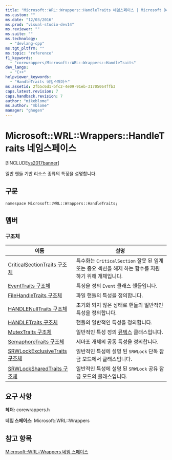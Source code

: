 ```yaml
---
title: "Microsoft::WRL::Wrappers::HandleTraits 네임스페이스 | Microsoft Docs"
ms.custom: ""
ms.date: "12/03/2016"
ms.prod: "visual-studio-dev14"
ms.reviewer: ""
ms.suite: ""
ms.technology: 
  - "devlang-cpp"
ms.tgt_pltfrm: ""
ms.topic: "reference"
f1_keywords: 
  - "corewrappers/Microsoft::WRL::Wrappers::HandleTraits"
dev_langs: 
  - "C++"
helpviewer_keywords: 
  - "HandleTraits 네임스페이스"
ms.assetid: 2fb5c6d1-bfc2-4e09-91eb-31705064ffb3
caps.latest.revision: 7
caps.handback.revision: 7
author: "mikeblome"
ms.author: "mblome"
manager: "ghogen"
---
```

# Microsoft::WRL::Wrappers::HandleTraits 네임스페이스
[!INCLUDE[vs2017banner](../assembler/inline/includes/vs2017banner.md)]

일반 핸들 기반 리소스 종류의 특징을 설명합니다.  
  
## <a name="syntax"></a>구문  
  
```  
namespace Microsoft::WRL::Wrappers::HandleTraits;  
```  
  
## <a name="members"></a>멤버  
  
### <a name="structures"></a>구조체  
  
|이름|설명|  
|----------|-----------------|  
|[CriticalSectionTraits 구조체](../windows/criticalsectiontraits-structure.md)|특수화는 `CriticalSection` 잘못 된 임계 또는 중요 섹션을 해제 하는 함수를 지원 하기 위해 개체입니다.|  
|[EventTraits 구조체](../windows/eventtraits-structure.md)|특징을 정의 `Event` 클래스 핸들입니다.|  
|[FileHandleTraits 구조체](../windows/filehandletraits-structure.md)|파일 핸들의 특성을 정의합니다.|  
|[HANDLENullTraits 구조체](../windows/handlenulltraits-structure.md)|초기화 되지 않은 상태로 핸들의 일반적인 특성을 정의합니다.|  
|[HANDLETraits 구조체](../windows/handletraits-structure.md)|핸들의 일반적인 특성을 정의합니다.|  
|[MutexTraits 구조체](../windows/mutextraits-structure.md)|일반적인 특성 정의 [뮤텍스](../windows/mutex-class1.md) 클래스입니다.|  
|[SemaphoreTraits 구조체](../windows/semaphoretraits-structure.md)|세마포 개체의 공통 특성을 정의합니다.|  
|[SRWLockExclusiveTraits 구조체](../windows/srwlockexclusivetraits-structure.md)|일반적인 특성에 설명 된 `SRWLock` 단독 잠금 모드에서 클래스입니다.|  
|[SRWLockSharedTraits 구조체](../windows/srwlocksharedtraits-structure.md)|일반적인 특성에 설명 된 `SRWLock` 공유 잠금 모드의 클래스입니다.|  
  
## <a name="requirements"></a>요구 사항  
 **헤더:** corewrappers.h  
  
 **네임 스페이스:** Microsoft::WRL::Wrappers  
  
## <a name="see-also"></a>참고 항목  
 [Microsoft::WRL::Wrappers 네임 스페이스](../windows/microsoft-wrl-wrappers-namespace.md)